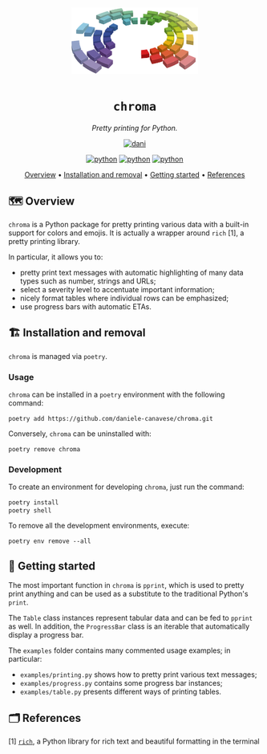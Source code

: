 <h1 align="center">
  <img src="images/chroma.svg" alt="logo" style="width: 50%;"/>
</h1>
<div align="center">

# `chroma`

*Pretty printing for Python.*

[![dani](https://img.shields.io/badge/Daniele-Canavese-5822C2?logo=linkedin&&labelColor=FFC107&style=for-the-badge)](https://www.linkedin.com/in/daniele-canavese/)

[![python](https://img.shields.io/badge/Python-3776AB?logo=python&logoColor=white)](https://www.python.org/)
[![python](https://img.shields.io/badge/Poetry-60A5FA?logo=poetry&logoColor=white)](https://python-poetry.org/)
[![python](https://img.shields.io/badge/Rich-FAE742?logo=rich&logoColor=black)](https://github.com/Textualize/rich/)

[Overview](#-overview) •
[Installation and removal](#-installation-and-removal) •
[Getting started](#-getting-started) •
[References](#-references)

</div>

## 🗺️ Overview

`chroma` is a Python package for pretty printing various data with a built-in
support for colors and emojis. It is actually a wrapper around `rich` [1], a
pretty printing library.

In particular, it allows you to:

- pretty print text messages with automatic highlighting of many data types such
  as number, strings and URLs;
- select a severity level to accentuate important information;
- nicely format tables where individual rows can be emphasized;
- use progress bars with automatic ETAs.

## 🏗️ Installation and removal

`chroma` is managed via `poetry`.

### Usage

`chroma` can be installed in a `poetry` environment with the following command:

```shell
poetry add https://github.com/daniele-canavese/chroma.git
```

Conversely, `chroma` can be uninstalled with:

```shell
poetry remove chroma
```

### Development

To create an environment for developing `chroma`, just run the command:

```shell
poetry install
poetry shell
```

To remove all the development environments, execute:

```shell
poetry env remove --all
```

## 🧭 Getting started

The most important function in `chroma` is `pprint`, which is used to pretty
print anything and can be used as a substitute to the traditional
Python's `print`.

The `Table` class instances represent tabular data and can be fed to `pprint` as
well. In addition, the `ProgressBar` class is an iterable that automatically
display a progress bar.

The `examples` folder contains many commented usage examples; in particular:

- `examples/printing.py` shows how to pretty print various text messages;
- `examples/progress.py` contains some progress bar instances;
- `examples/table.py` presents different ways of printing tables.

## 🗂️️ References

[1] [`rich`](https://github.com/Textualize/rich), a Python library for rich text
and beautiful formatting in the terminal
